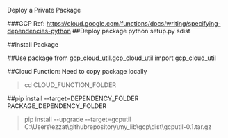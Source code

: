 Deploy a Private Package

###GCP Ref: https://cloud.google.com/functions/docs/writing/specifying-dependencies-python
##Deploy package
python setup.py sdist

##Install Package

##Use package
from gcp_cloud_util.gcp_cloud_util import gcp_cloud_util

##Cloud Function: Need to copy package locally
> cd CLOUD_FUNCTION_FOLDER

##pip install --target=DEPENDENCY_FOLDER PACKAGE_DEPENDENCY_FOLDER
> pip install --upgrade --target=gcputil C:\Users\ezzat\githubrepository\my_lib\gcp\dist\gcputil-0.1.tar.gz
